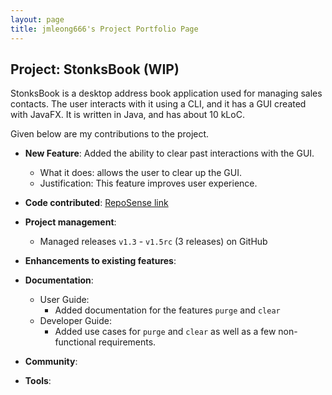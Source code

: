```yaml
---
layout: page
title: jmleong666's Project Portfolio Page
---
```


## Project: StonksBook (WIP)

StonksBook is a desktop address book application used for managing sales contacts. The user interacts with it using a CLI, and it has a GUI created with JavaFX. It is written in Java, and has about 10 kLoC.

Given below are my contributions to the project.

* **New Feature**: Added the ability to clear past interactions with the GUI.
  * What it does: allows the user to clear up the GUI.
  * Justification: This feature improves user experience.

* **Code contributed**: [RepoSense link]()

* **Project management**:
  * Managed releases `v1.3` - `v1.5rc` (3 releases) on GitHub

* **Enhancements to existing features**:

* **Documentation**:
  * User Guide:
    * Added documentation for the features `purge` and `clear`
  * Developer Guide:
    * Added use cases for `purge` and `clear` as well as a few non-functional requirements.

* **Community**:

* **Tools**:
